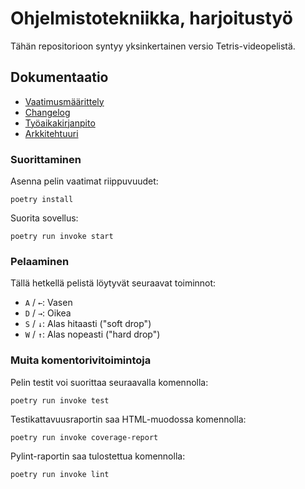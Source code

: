 # Ohjelmistotekniikka, harjoitustyö

Tähän repositorioon syntyy yksinkertainen versio Tetris-videopelistä.

## Dokumentaatio
- [Vaatimusmäärittely](dokumentaatio/vaatimusmaarittely.md)
- [Changelog](dokumentaatio/changelog.md)
- [Työaikakirjanpito](dokumentaatio/tuntikirjanpito.md)
- [Arkkitehtuuri](dokumentaatio/arkkitehtuuri.md)

### Suorittaminen
Asenna pelin vaatimat riippuvuudet:
```
poetry install
```
Suorita sovellus:
```
poetry run invoke start
```

### Pelaaminen
Tällä hetkellä pelistä löytyvät seuraavat toiminnot:

 - `A` / `←`: Vasen
 - `D` / `→`: Oikea
 - `S` / `↓`: Alas hitaasti ("soft drop")
 - `W` / `↑`: Alas nopeasti ("hard drop")

### Muita komentorivitoimintoja
Pelin testit voi suorittaa seuraavalla komennolla:
```
poetry run invoke test
```
Testikattavuusraportin saa HTML-muodossa komennolla:
```
poetry run invoke coverage-report
```
Pylint-raportin saa tulostettua komennolla:
```
poetry run invoke lint
```